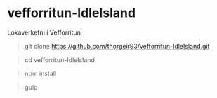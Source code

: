 # vefforritun-IdleIsland
Lokaverkefni í Vefforritun

> git clone https://github.com/thorgeir93/vefforritun-IdleIsland.git

> cd vefforritun-IdleIsland

> npm install

> gulp

